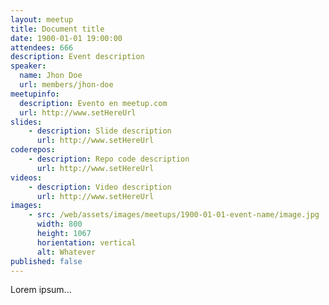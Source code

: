 ```yaml
---
layout: meetup
title: Document title
date: 1900-01-01 19:00:00
attendees: 666
description: Event description
speaker:
  name: Jhon Doe
  url: members/jhon-doe
meetupinfo:
  description: Evento en meetup.com
  url: http://www.setHereUrl
slides: 
    - description: Slide description
      url: http://www.setHereUrl
coderepos: 
    - description: Repo code description
      url: http://www.setHereUrl
videos: 
    - description: Video description
      url: http://www.setHereUrl
images:
    - src: /web/assets/images/meetups/1900-01-01-event-name/image.jpg
      width: 800
      height: 1067
      horientation: vertical
      alt: Whatever
published: false
---
```


Lorem ipsum...
